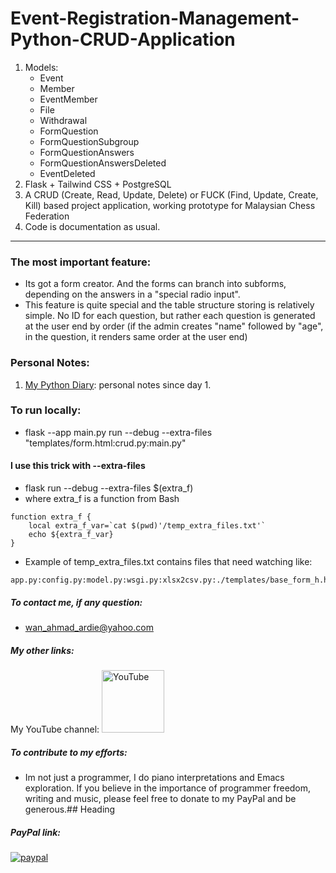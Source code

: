 # Event-Registration-Management-Python-CRUD-Application
1. Models:
   - Event
   - Member
   - EventMember
   - File
   - Withdrawal
   - FormQuestion
   - FormQuestionSubgroup
   - FormQuestionAnswers
   - FormQuestionAnswersDeleted
   - EventDeleted
3. Flask + Tailwind CSS + PostgreSQL
4. A CRUD (Create, Read, Update, Delete) or FUCK (Find, Update, Create, Kill) based project application, working prototype for Malaysian Chess Federation
5. Code is documentation as usual.

---
### The most important feature:
  * Its got a form creator. And the forms can branch into subforms, depending on the answers in a "special radio input". 
  * This feature is quite special and the table structure storing is relatively simple. No ID for each question, but rather each question is generated at the user end by order (if the admin creates "name" followed by "age", in the question, it renders same order at the user end)

### Personal Notes:
  1. [My Python Diary](https://github.com/ardieMejia/my-org-files/blob/main/misc/2021/PythonDiary.org): personal notes since day 1.
### To run locally:
  * flask --app main.py run --debug --extra-files "templates/form.html:crud.py:main.py"
  #### I use this trick with --extra-files
  * flask run --debug --extra-files $(extra_f)
  * where extra_f is a function from Bash
  ```
  function extra_f {
	  local extra_f_var=`cat $(pwd)'/temp_extra_files.txt'`
	  echo ${extra_f_var}
}
  ```
  * Example of temp_extra_files.txt contains files that need watching like:
  ```
  app.py:config.py:model.py:wsgi.py:xlsx2csv.py:./templates/base_form_h.html
 ```
##### To contact me, if any question:
  * wan_ahmad_ardie@yahoo.com
##### My other links:
<p>My YouTube channel: 
  <a href="https://www.youtube.com/@ArdieMejia83">
      <img width="100" src="https://static.cdnlogo.com/logos/y/92/youtube.svg" alt="YouTube">
  </a>
</p> 

##### To contribute to my efforts:
  * Im not just a programmer, I do piano interpretations and Emacs exploration. If you believe in the importance of programmer freedom, writing and music, please feel free to donate to my PayPal and be generous.## Heading
##### PayPal link:
<p>
  <a href="https://paypal.me/ardiemejia83">
      <img src="https://www.paypalobjects.com/en_US/i/btn/btn_donateCC_LG.gif" alt="paypal">
  </a>
</p> 




